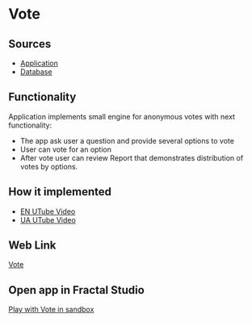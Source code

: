 # Vote

## Sources

- [Application](https://github.com/LearnFractal/FractalPlatform/tree/main/FractalPlatform.Examples/Applications/Vote/VoteApplication.cs)
- [Database](https://github.com/LearnFractal/FractalPlatform/tree/main/FractalPlatform.Examples/Databases/Vote)

## Functionality

Application implements small engine for anonymous votes with next functionality:

- The app ask user a question and provide several options to vote
- User can vote for an option
- After vote user can review Report that demonstrates distribution of votes by options.

## How it implemented

- [EN UTube Video](https://fraplat.com/jupiter/UTube?tag=104)
- [UA UTube Video](https://fraplat.com/jupiter/UTube?tag=204)

## Web Link

[Vote](https://fraplat.com/jupiter/Vote)

## Open app in Fractal Studio

[Play with Vote in sandbox](https://fraplat.com/mars/FractalStudio/?tag=Vote+template)


